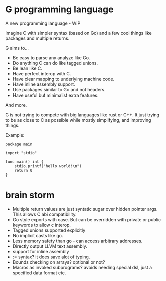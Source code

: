# G programming language

A new programming language - WIP

Imagine C with simpler syntax (based on Go) and a few cool things like packages and multiple returns.

G aims to...

* Be easy to parse any analyze like Go.
* Do anything C can do like tagged unions.
* Be lean like C.
* Have perfect interop with C.
* Have clear mapping to underlying machine code.
* Have inline assembly support.
* Use packages similar to Go and not headers.
* Have useful but minimalist extra features.

And more.

G is not trying to compete with big languages like rust or C++. It just trying to be as close to C as possible while mostly simplifying, and improving things.

Example:

```
package main

import "stdio"

func main() int {
    stdio.printf("hello world!\n")
    return 0
}
```


# brain storm

* Multiple return values are just syntatic sugar over hidden pointer args. This allows C abi compatibility.
* Go style exports with case. But can be overridden with private or public keywords to allow c interop.
* Tagged unions supported explicitly
* No implicit casts like go.
* Less memory safety than go - can access arbitrary addresses.
* Directly output LLVM text assembly.
* support for inline assembly
* := syntax? it does save alot of typing.
* Bounds checking on arrays? optional or not?
* Macros as invoked subprograms? avoids needing special dsl, just a specified data format etc.

